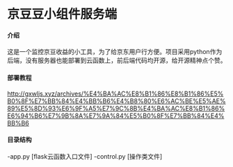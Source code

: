 # 京豆豆小组件服务端

#### 介绍
这是一个监控京豆收益的小工具，为了给京东用户行方便。项目采用python作为后端，没有服务器也能部署到云函数上，前后端代码均开源，给开源精神点个赞。

#### 部署教程
http://gxwljs.xyz/archives/%E4%BA%AC%E8%B1%86%E8%B1%86%E5%B0%8F%E7%BB%84%E4%BB%B6%E4%B8%80%E6%AC%BE%E5%AE%89%E5%8D%93%E6%9F%A5%E7%9C%8B%E4%BA%AC%E8%B1%86%E6%94%B6%E7%9B%8A%E7%9A%84%E5%B0%8F%E7%BB%84%E4%BB%B6

#### 目录结构
-app.py [flask云函数入口文件]
-control.py [操作类文件]



